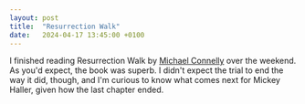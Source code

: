 ```yaml
---
layout: post
title:  "Resurrection Walk"
date:   2024-04-17 13:45:00 +0100
---
```


I finished reading Resurrection Walk by [Michael Connelly](https://www.michaelconnelly.com/) over the weekend. As you'd expect, the book was superb. I didn't expect the trial to end the way it did, though, and I'm curious to know what comes next for Mickey Haller, given how the last chapter ended.
